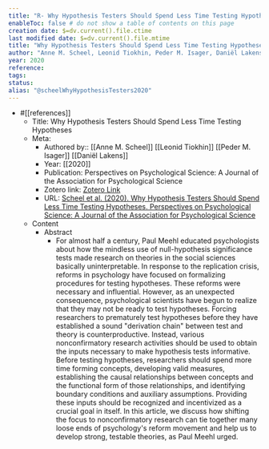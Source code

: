 ```yaml
---
title: "R- Why Hypothesis Testers Should Spend Less Time Testing Hypotheses"
enableToc: false # do not show a table of contents on this page
creation date: $=dv.current().file.ctime
last modified date: $=dv.current().file.mtime
title: "Why Hypothesis Testers Should Spend Less Time Testing Hypotheses"
author: "Anne M. Scheel, Leonid Tiokhin, Peder M. Isager, Daniël Lakens"
year: 2020
reference: 
tags: 
status: 
alias: "@scheelWhyHypothesisTesters2020"
---
```


-   #[[references]]
    -   Title: Why Hypothesis Testers Should Spend Less Time Testing Hypotheses
    -   Meta:
        -   Authored by:: [[Anne M. Scheel]] [[Leonid Tiokhin]] [[Peder M. Isager]] [[Daniël Lakens]]
        -   Year: [[2020]]
        -   Publication: Perspectives on Psychological Science: A Journal of the Association for Psychological Science
        -   Zotero link: [Zotero Link](zotero://select/items/7_2IBYJH7S)
        -   URL: [Scheel et al. (2020). Why Hypothesis Testers Should Spend Less Time Testing Hypotheses. Perspectives on Psychological Science: A Journal of the Association for Psychological Science](https://journals.sagepub.com/doi/full/10.1177/1745691620966795)
    -   Content
        -   Abstract
            -   For almost half a century, Paul Meehl educated psychologists about how the mindless use of null-hypothesis significance tests made research on theories in the social sciences basically uninterpretable. In response to the replication crisis, reforms in psychology have focused on formalizing procedures for testing hypotheses. These reforms were necessary and influential. However, as an unexpected consequence, psychological scientists have begun to realize that they may not be ready to test hypotheses. Forcing researchers to prematurely test hypotheses before they have established a sound "derivation chain" between test and theory is counterproductive. Instead, various nonconfirmatory research activities should be used to obtain the inputs necessary to make hypothesis tests informative. Before testing hypotheses, researchers should spend more time forming concepts, developing valid measures, establishing the causal relationships between concepts and the functional form of those relationships, and identifying boundary conditions and auxiliary assumptions. Providing these inputs should be recognized and incentivized as a crucial goal in itself. In this article, we discuss how shifting the focus to nonconfirmatory research can tie together many loose ends of psychology's reform movement and help us to develop strong, testable theories, as Paul Meehl urged.
